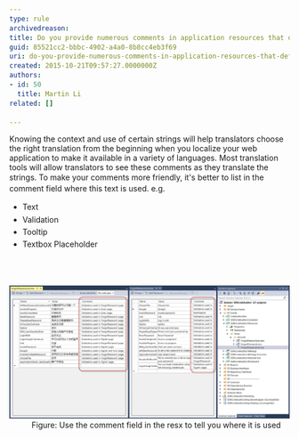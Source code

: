 ```yaml
---
type: rule
archivedreason: 
title: Do you provide numerous comments in application resources that define context?
guid: 85521cc2-bbbc-4902-a4a0-8b8cc4eb3f69
uri: do-you-provide-numerous-comments-in-application-resources-that-define-context
created: 2015-10-21T09:57:27.0000000Z
authors:
- id: 50
  title: Martin Li
related: []

---
```



<p>​​Knowing the context and use of certain strings will help translators choose the right translation from the beginning when you localize your web application to make it available in a variety of languages. Most translation tools will allow translators to see these comments as they translate the strings. To make your <span style="line-height:20.8px;">comments </span>more friendly, it's better to list in the comment field where this text is used. e.g.<br></p><ul class="p1"><li><span style="line-height:1.6;">​Text</span></li><li><span style="line-height:1.6;">Validation<br></span></li><li><span style="line-height:1.6;">Tooltip<br></span></li><li><span style="line-height:1.6;">Textbox Placeholder​​</span></li></ul>
<br><excerpt class='endintro'></excerpt><br>
<dl class="image"><dt><img alt="CommentsInResources.jpg" src="Localization_Commonts.jpg" style="width:750px;" /></dt><dd>Figure: Use the comment field in the resx to tell you where it is used​<br></dd></dl>


